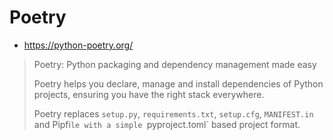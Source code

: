 # Poetry
* https://python-poetry.org/

> Poetry: Python packaging and dependency management made easy
>
> Poetry helps you declare, manage and install dependencies of Python projects, ensuring you have the right stack everywhere.
>
> Poetry replaces `setup.py`, `requirements.txt`, `setup.cfg`, `MANIFEST.in` and Pipfi`le with a simple `pyproject.toml` based project format.

